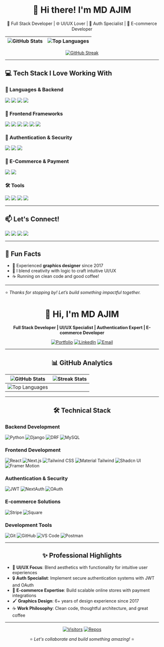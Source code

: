 <h1 align="center">👋 Hi there! I'm MD AJIM</h1>

<p align="center">
  🎯 Full Stack Developer | 🌐 UI/UX Lover | 🔐 Auth Specialist | 🛒 E-commerce Developer 
</p>




<div align="center">
  
| ![GitHub Stats](https://github-readme-stats.vercel.app/api?username=md-ajim&show_icons=true&theme=transparent&hide_border=true&bg_color=00000000) | ![Top Languages](https://github-readme-stats.vercel.app/api/top-langs/?username=md-ajim&layout=compact&theme=transparent&hide_border=true&bg_color=00000000) |
|----------------------------------------------------------------------------------------------------------------------------------------------------|------------------------------------------------------------------------------------------------------------------------------------------------------------|

</div>




<p align="center">
  <a href="https://git.io/streak-stats">
    <img src="https://streak-stats.demolab.com?user=md-ajim&theme=radical&hide_border=true" alt="GitHub Streak"/>
  </a>
<!--   <a href="https://github.com/md-ajim">
    <img src="https://github-readme-stats.vercel.app/api/top-langs/?username=md-ajim&layout=compact&theme=radical&hide_border=true" alt="Top Languages"/>
  </a> -->
</p>



---

## 💻 Tech Stack I Love Working With

### 🚀 Languages & Backend
<p>
  <img src="https://img.shields.io/badge/Python-3776AB?style=for-the-badge&logo=python&logoColor=white"/>
  <img src="https://img.shields.io/badge/Django-092E20?style=for-the-badge&logo=django&logoColor=white"/>
  <img src="https://img.shields.io/badge/DRF-ff1709?style=for-the-badge&logo=django&logoColor=white"/>
  <img src="https://img.shields.io/badge/MySQL-4479A1?style=for-the-badge&logo=mysql&logoColor=white"/>
</p>

### 🎨 Frontend Frameworks
<p>
  <img src="https://img.shields.io/badge/React-20232a?style=for-the-badge&logo=react&logoColor=61DAFB"/>
  <img src="https://img.shields.io/badge/Next.js-000000?style=for-the-badge&logo=nextdotjs&logoColor=white"/>
  <img src="https://img.shields.io/badge/Tailwind_CSS-38B2AC?style=for-the-badge&logo=tailwind-css&logoColor=white"/>
  <img src="https://img.shields.io/badge/Material--Tailwind-06B6D4?style=for-the-badge"/>
  <img src="https://img.shields.io/badge/Shadcn_UI-0EA5E9?style=for-the-badge"/>
  <img src="https://img.shields.io/badge/Framer_Motion-E10098?style=for-the-badge&logo=framer&logoColor=white"/>
</p>

### 🔐 Authentication & Security
<p>
  <img src="https://img.shields.io/badge/JWT-black?style=for-the-badge&logo=jsonwebtokens&logoColor=white"/>
  <img src="https://img.shields.io/badge/NextAuth.js-0A0A0A?style=for-the-badge"/>
  <img src="https://img.shields.io/badge/Google_OAuth-4285F4?style=for-the-badge&logo=google&logoColor=white"/>
</p>

### 🛒 E-Commerce & Payment
<p>
  <img src="https://img.shields.io/badge/Stripe-635BFF?style=for-the-badge&logo=stripe&logoColor=white"/>
  <img src="https://img.shields.io/badge/Square-28C101?style=for-the-badge"/>
</p>

### 🛠️ Tools
<p>
  <img src="https://img.shields.io/badge/Git-F05032?style=for-the-badge&logo=git&logoColor=white"/>
  <img src="https://img.shields.io/badge/GitHub-181717?style=for-the-badge&logo=github&logoColor=white"/>
  <img src="https://img.shields.io/badge/VS_Code-007ACC?style=for-the-badge&logo=visual-studio-code&logoColor=white"/>
  <img src="https://img.shields.io/badge/Postman-FF6C37?style=for-the-badge&logo=postman&logoColor=white"/>
</p>

---

## 📫 Let's Connect!

<p>
  <a href="https://ajim-dev.vercel.app/"><img src="https://img.shields.io/badge/🌐 Portfolio-000?style=for-the-badge&logo=vercel"/></a>
  <a href="https://www.linkedin.com/in/md-ajim-a3a7b027a/"><img src="https://img.shields.io/badge/LinkedIn-0A66C2?style=for-the-badge&logo=linkedin&logoColor=white"/></a>
  <a href="mailto:mdajim@gmail.com"><img src="https://img.shields.io/badge/Gmail-D14836?style=for-the-badge&logo=gmail&logoColor=white"/></a>
  <a href="https://github.com/md-ajim"><img src="https://img.shields.io/badge/GitHub-000000?style=for-the-badge&logo=github&logoColor=white"/></a>
</p>

---

## 🧠 Fun Facts

- 📸 Experienced **graphics designer** since 2017  
- 🧩 I blend creativity with logic to craft intuitive UI/UX  
- ☕ Running on clean code and good coffee!

---

⭐️ *Thanks for stopping by! Let’s build something impactful together.*


# <div align="center">👋 Hi, I'm MD AJIM</div>

<div align="center">
  
**Full Stack Developer | UI/UX Specialist | Authentication Expert | E-commerce Developer**

[![Portfolio](https://img.shields.io/badge/🌐_Portfolio-000000?style=for-the-badge&logo=vercel&logoColor=white)](https://ajim-dev.vercel.app/)
[![LinkedIn](https://img.shields.io/badge/LinkedIn-0A66C2?style=for-the-badge&logo=linkedin&logoColor=white)](https://www.linkedin.com/in/md-ajim-a3a7b027a/)
[![Email](https://img.shields.io/badge/Email-D14836?style=for-the-badge&logo=gmail&logoColor=white)](mailto:mdajim@gmail.com)

</div>

---

## <div align="center">📊 GitHub Analytics</div>

<div align="center">

| ![GitHub Stats](https://github-readme-stats.vercel.app/api?username=md-ajim&show_icons=true&theme=radical&hide_border=true&bg_color=00000000&include_all_commits=true) | ![Streak Stats](https://streak-stats.demolab.com?user=md-ajim&theme=radical&hide_border=true) |
|------------------------------------------------------------------------------------------------------------------------------------------------------------------------|----------------------------------------------------------------------------------------------|
| ![Top Languages](https://github-readme-stats.vercel.app/api/top-langs/?username=md-ajim&layout=compact&theme=radical&hide_border=true&bg_color=00000000)               |                                                                                              |

</div>

---

## <div align="center">🛠 Technical Stack</div>

### **Backend Development**
![Python](https://img.shields.io/badge/Python-3776AB?style=for-the-badge&logo=python&logoColor=white)
![Django](https://img.shields.io/badge/Django-092E20?style=for-the-badge&logo=django&logoColor=white)
![DRF](https://img.shields.io/badge/DRF-ff1709?style=for-the-badge&logo=django&logoColor=white)
![MySQL](https://img.shields.io/badge/MySQL-4479A1?style=for-the-badge&logo=mysql&logoColor=white)

### **Frontend Development**
![React](https://img.shields.io/badge/React-20232A?style=for-the-badge&logo=react&logoColor=61DAFB)
![Next.js](https://img.shields.io/badge/Next.js-000000?style=for-the-badge&logo=nextdotjs&logoColor=white)
![Tailwind CSS](https://img.shields.io/badge/Tailwind_CSS-38B2AC?style=for-the-badge&logo=tailwind-css&logoColor=white)
![Material Tailwind](https://img.shields.io/badge/Material_Tailwind-06B6D4?style=for-the-badge&logo=tailwind-css&logoColor=white)
![Shadcn UI](https://img.shields.io/badge/Shadcn_UI-0EA5E9?style=for-the-badge)
![Framer Motion](https://img.shields.io/badge/Framer_Motion-E10098?style=for-the-badge&logo=framer&logoColor=white)

### **Authentication & Security**
![JWT](https://img.shields.io/badge/JWT-black?style=for-the-badge&logo=jsonwebtokens&logoColor=white)
![NextAuth](https://img.shields.io/badge/NextAuth.js-000000?style=for-the-badge)
![OAuth](https://img.shields.io/badge/OAuth-4285F4?style=for-the-badge&logo=google&logoColor=white)

### **E-commerce Solutions**
![Stripe](https://img.shields.io/badge/Stripe-635BFF?style=for-the-badge&logo=stripe&logoColor=white)
![Square](https://img.shields.io/badge/Square-28C101?style=for-the-badge&logo=square&logoColor=white)

### **Development Tools**
![Git](https://img.shields.io/badge/Git-F05032?style=for-the-badge&logo=git&logoColor=white)
![GitHub](https://img.shields.io/badge/GitHub-181717?style=for-the-badge&logo=github&logoColor=white)
![VS Code](https://img.shields.io/badge/VS_Code-007ACC?style=for-the-badge&logo=visual-studio-code&logoColor=white)
![Postman](https://img.shields.io/badge/Postman-FF6C37?style=for-the-badge&logo=postman&logoColor=white)

---

## <div align="center">✨ Professional Highlights</div>

- 🎨 **UI/UX Focus**: Blend aesthetics with functionality for intuitive user experiences
- 🔒 **Auth Specialist**: Implement secure authentication systems with JWT and OAuth
- 🛒 **E-commerce Expertise**: Build scalable online stores with payment integrations
- 🖌️ **Graphics Design**: 6+ years of design experience since 2017
- ☕ **Work Philosophy**: Clean code, thoughtful architecture, and great coffee

---

<div align="center">
  
[![Visitors](https://komarev.com/ghpvc/?username=md-ajim&label=Profile%20Views&color=0e75b6&style=flat)](https://github.com/md-ajim)
[![Repos](https://badges.pufler.dev/repos/md-ajim?color=blue&style=flat)](https://github.com/md-ajim?tab=repositories)

</div>

<div align="center">
  
⭐ *Let's collaborate and build something amazing!* ⭐

</div>




